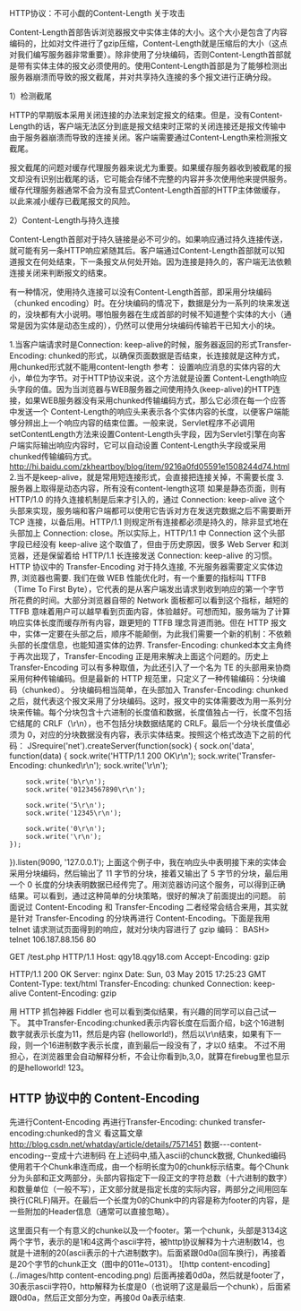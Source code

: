 HTTP协议：不可小觑的Content-Length
关于攻击

Content-Length首部告诉浏览器报文中实体主体的大小。这个大小是包含了内容编码的，比如对文件进行了gzip压缩，Content-Length就是压缩后的大小（这点对我们编写服务器非常重要）。除非使用了分块编码，否则Content-Length首部就是带有实体主体的报文必须使用的。使用Content-Length首部是为了能够检测出服务器崩溃而导致的报文截尾，并对共享持久连接的多个报文进行正确分段。

1）检测截尾

HTTP的早期版本采用关闭连接的办法来划定报文的结束。但是，没有Content-Length的话，客户端无法区分到底是报文结束时正常的关闭连接还是报文传输中由于服务器崩溃而导致的连接关闭。客户端需要通过Content-Length来检测报文截尾。

报文截尾的问题对缓存代理服务器来说尤为重要。如果缓存服务器收到被截尾的报文却没有识别出截尾的话，它可能会存储不完整的内容并多次使用他来提供服务。缓存代理服务器通常不会为没有显式Content-Length首部的HTTP主体做缓存，以此来减小缓存已截尾报文的风险。

2）Content-Length与持久连接

Content-Length首部对于持久链接是必不可少的。如果响应通过持久连接传送，就可能有另一条HTTP响应紧随其后。客户端通过Content-Length首部就可以知道报文在何处结束，下一条报文从何处开始。因为连接是持久的，客户端无法依赖连接关闭来判断报文的结束。

有一种情况，使用持久连接可以没有Content-Length首部，即采用分块编码（chunked encoding）时。在分块编码的情况下，数据是分为一系列的块来发送的，没块都有大小说明。哪怕服务器在生成首部的时候不知道整个实体的大小（通常是因为实体是动态生成的），仍然可以使用分块编码传输若干已知大小的块。

1.当客户端请求时是Connection: keep-alive的时候，服务器返回的形式Transfer-Encoding: chunked的形式，以确保页面数据是否结束，长连接就是这种方式，用chunked形式就不能用content-length
参考：
设置响应消息的实体内容的大小，单位为字节。对于HTTP协议来说，这个方法就是设置 Content-Length响应头字段的值。因为当浏览器与WEB服务器之间使用持久(keep-alive)的HTTP连接，如果WEB服务器没有采用chunked传输编码方式，那么它必须在每一个应答中发送一个 Content-Length的响应头来表示各个实体内容的长度，以便客户端能够分辨出上一个响应内容的结束位置。一般来说，Servlet程序不必调用 setContentLength方法来设置Content-Length头字段，因为Servlet引擎在向客户端实际输出响应内容时，它可以自动设置 Content-Length头字段或采用chunked传输编码方式。
http://hi.baidu.com/zkheartboy/blog/item/9216a0fd05591e1508244d74.html
2.当不是keep-alive，就是常用短连接形式，会直接把连接关掉，不需要长度
3. 服务器上取得是动态内容，所有没有content-length这项
如果是静态页面，则有
HTTP/1.0 的持久连接机制是后来才引入的，通过 Connection: keep-alive 这个头部来实现，服务端和客户端都可以使用它告诉对方在发送完数据之后不需要断开 TCP 连接，以备后用。HTTP/1.1 则规定所有连接都必须是持久的，除非显式地在头部加上 Connection: close。所以实际上，HTTP/1.1 中 Connection 这个头部字段已经没有 keep-alive 这个取值了，但由于历史原因，很多 Web Server 和浏览器，还是保留着给 HTTP/1.1 长连接发送 Connection: keep-alive 的习惯。
HTTP 协议中的 Transfer-Encoding
对于持久连接, 不光服务器需要定义实体边界, 浏览器也需要.
我们在做 WEB 性能优化时，有一个重要的指标叫 TTFB（Time To First Byte），它代表的是从客户端发出请求到收到响应的第一个字节所花费的时间。大部分浏览器自带的 Network 面板都可以看到这个指标，越短的 TTFB 意味着用户可以越早看到页面内容，体验越好。可想而知，服务端为了计算响应实体长度而缓存所有内容，跟更短的 TTFB 理念背道而驰。但在 HTTP 报文中，实体一定要在头部之后，顺序不能颠倒，为此我们需要一个新的机制：不依赖头部的长度信息，也能知道实体的边界.
Transfer-Encoding: chunked本文主角终于再次出现了，Transfer-Encoding 正是用来解决上面这个问题的。历史上 Transfer-Encoding 可以有多种取值，为此还引入了一个名为 TE 的头部用来协商采用何种传输编码。但是最新的 HTTP 规范里，只定义了一种传输编码：分块编码（chunked）。
分块编码相当简单，在头部加入 Transfer-Encoding: chunked 之后，就代表这个报文采用了分块编码。这时，报文中的实体需要改为用一系列分块来传输。每个分块包含十六进制的长度值和数据，长度值独占一行，长度不包括它结尾的 CRLF（\r\n），也不包括分块数据结尾的 CRLF。最后一个分块长度值必须为 0，对应的分块数据没有内容，表示实体结束。按照这个格式改造下之前的代码：
JSrequire('net').createServer(function(sock) {
    sock.on('data', function(data) {
        sock.write('HTTP/1.1 200 OK\r\n');
        sock.write('Transfer-Encoding: chunked\r\n');
        sock.write('\r\n');

        sock.write('b\r\n');
        sock.write('01234567890\r\n');

        sock.write('5\r\n');
        sock.write('12345\r\n');

        sock.write('0\r\n');
        sock.write('\r\n');
    });
}).listen(9090, '127.0.0.1');
上面这个例子中，我在响应头中表明接下来的实体会采用分块编码，然后输出了 11 字节的分块，接着又输出了 5 字节的分块，最后用一个 0 长度的分块表明数据已经传完了。用浏览器访问这个服务，可以得到正确结果。可以看到，通过这种简单的分块策略，很好的解决了前面提出的问题。
前面说过 Content-Encoding 和 Transfer-Encoding 二者经常会结合来用，其实就是针对 Transfer-Encoding 的分块再进行 Content-Encoding。下面是我用 telnet 请求测试页面得到的响应，就对分块内容进行了 gzip 编码：
BASH> telnet 106.187.88.156 80

GET /test.php HTTP/1.1
Host: qgy18.qgy18.com
Accept-Encoding: gzip

HTTP/1.1 200 OK
Server: nginx
Date: Sun, 03 May 2015 17:25:23 GMT
Content-Type: text/html
Transfer-Encoding: chunked
Connection: keep-alive
Content-Encoding: gzip

用 HTTP 抓包神器 Fiddler 也可以看到类似结果，有兴趣的同学可以自己试一下。
其中Transfer-Encoding:chunked表示内容长度在后面介绍，b这个16进制数字就表示长度为11，然后是内容 
(helloworld!)，然后以\r\n结束，如果有下一段，则一个16进制数字表示长度，直到最后一段没有了，才以0 
结束。 
不过不用担心，在浏览器里会自动解释分析，不会让你看到b,3,0，就算在firebug里也显示的是helloworld! 
123。 



HTTP 协议中的 Content-Encoding
---
先进行Content-Encoding 再进行Transfer-Encoding: chunked
transfer-encoding:chunked的含义 看这篇文章 http://blog.csdn.net/whatday/article/details/7571451
数据---content-encoding--变成十六进制码
在上述码中,插入ascii的chunck数据,
Chunked编码使用若干个Chunk串连而成，由一个标明长度为0的chunk标示结束。每个Chunk分为头部和正文两部分，头部内容指定下一段正文的字符总数（十六进制的数字）和数量单位（一般不写），正文部分就是指定长度的实际内容，两部分之间用回车换行(CRLF)隔开。在最后一个长度为0的Chunk中的内容是称为footer的内容，是一些附加的Header信息（通常可以直接忽略）。

这里面只有一个有意义的chunke以及一个footer。第一个chunk，头部是3134这两个字节，表示的是1和4这两个ascii字符，被http协议解释为十六进制数14，也就是十进制的20(ascii表示的十六进制数字)。后面紧跟0d0a(回车换行)，再接着是20个字节的chunk正文（图中的011e~0131）。
![http content-encoding](../images/http content-encoding.png)
后面再接着0d0a，然后就是footer了，30表示ascii字符0，http解释为长度是0（也说明了这是最后一个chunk），后面紧跟0d0a，然后正文部分为空，再接0d 0a表示结束.

